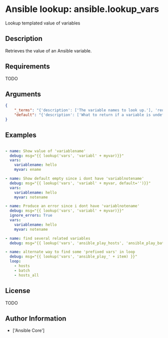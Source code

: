 # Ansible lookup: ansible.lookup_vars


Lookup templated value of variables

## Description

Retrieves the value of an Ansible variable.

## Requirements

TODO

## Arguments

``` json
{
    "_terms": "{'description': ['The variable names to look up.'], 'required': True}",
    "default": "{'description': ['What to return if a variable is undefined.', 'If no default is set, it will result in an error if any of the variables is undefined.']}",
}
```

## Examples


``` yaml

- name: Show value of 'variablename'
  debug: msg="{{ lookup('vars', 'variabl' + myvar)}}"
  vars:
    variablename: hello
    myvar: ename

- name: Show default empty since i dont have 'variablnotename'
  debug: msg="{{ lookup('vars', 'variabl' + myvar, default='')}}"
  vars:
    variablename: hello
    myvar: notename

- name: Produce an error since i dont have 'variablnotename'
  debug: msg="{{ lookup('vars', 'variabl' + myvar)}}"
  ignore_errors: True
  vars:
    variablename: hello
    myvar: notename

- name: find several related variables
  debug: msg="{{ lookup('vars', 'ansible_play_hosts', 'ansible_play_batch', 'ansible_play_hosts_all') }}"

- name: alternate way to find some 'prefixed vars' in loop
  debug: msg="{{ lookup('vars', 'ansible_play_' + item) }}"
  loop:
    - hosts
    - batch
    - hosts_all

```

## License

TODO

## Author Information
  - ['Ansible Core']
